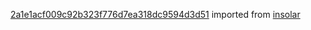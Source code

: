 [2a1e1acf009c92b323f776d7ea318dc9594d3d51](https://github.com/insolar/insolar/commit/2a1e1acf009c92b323f776d7ea318dc9594d3d51) imported from [insolar](https://github.com/insolar/insolar)

